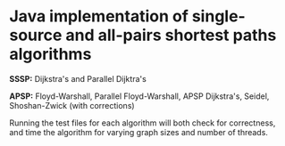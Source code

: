 # Java implementation of single-source and all-pairs shortest paths algorithms

**SSSP:** Dijkstra's and Parallel Dijktra's

**APSP:** Floyd-Warshall, Parallel Floyd-Warshall, APSP Dijkstra's, Seidel, Shoshan-Zwick (with corrections)

Running the test files for each algorithm will both check for correctness, and time the algorithm for varying graph sizes and number of threads.  
